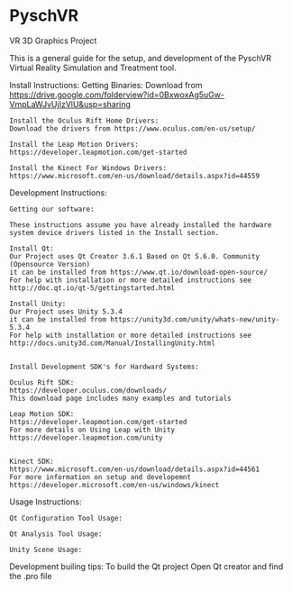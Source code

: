 # PyschVR
VR 3D Graphics Project

This is a general guide for the setup, and development of the PyschVR Virtual Reality Simulation and Treatment tool.

Install Instructions:
    Getting Binaries:
    Download from https://drive.google.com/folderview?id=0BxwoxAg5uGw-VmpLaWJvUjIzVlU&usp=sharing

    Install the Oculus Rift Home Drivers:
    Download the drivers from https://www.oculus.com/en-us/setup/

    Install the Leap Motion Drivers:
    https://developer.leapmotion.com/get-started
    
    Install the Kinect For Windows Drivers:
    https://www.microsoft.com/en-us/download/details.aspx?id=44559
    

Development Instructions:

    Getting our software:
    
    These instructions assume you have already installed the hardware system device drivers listed in the Install section.

    Install Qt:
    Our Project uses Qt Creator 3.6.1 Based on Qt 5.6.0. Community (Opensource Version) 
    it can be installed from https://www.qt.io/download-open-source/
    For help with installation or more detailed instructions see http://doc.qt.io/qt-5/gettingstarted.html 

    Install Unity:
    Our Project uses Unity 5.3.4 
    it can be installed from https://unity3d.com/unity/whats-new/unity-5.3.4
    For help with installation or more detailed instructions see http://docs.unity3d.com/Manual/InstallingUnity.html


    Install Development SDK's for Hardward Systems:  
    
    Oculus Rift SDK:
    https://developer.oculus.com/downloads/
    This download page includes many examples and tutorials
    
    Leap Motion SDK:
    https://developer.leapmotion.com/get-started
    For more details on Using Leap with Unity https://developer.leapmotion.com/unity 
    
    
    Kinect SDK:
    https://www.microsoft.com/en-us/download/details.aspx?id=44561
    For more information on setup and developemnt  https://developer.microsoft.com/en-us/windows/kinect

    
Usage Instructions:

    Qt Configuration Tool Usage:
    
    Qt Analysis Tool Usage:

    Unity Scene Usage:

Development builing tips:
To build the Qt project Open Qt creator and find the .pro file
